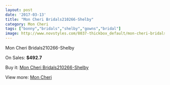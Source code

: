 ```yaml
---
layout: post
date: '2017-03-13'
title: "Mon Cheri Bridals210266-Shelby"
category: Mon Cheri
tags: ["bonny","bridals","shelby","gowns","bridal"]
image: http://www.novstyles.com/8037-thickbox_default/mon-cheri-bridals210266-shelby.jpg
---
```

Mon Cheri Bridals210266-Shelby

On Sales: **$492.7**
<a href="https://www.novstyles.com/en/mon-cheri/5563-mon-cheri-bridals210266-shelby.html"><amp-img layout="responsive" width="600" height="600" src="//www.novstyles.com/8037-thickbox_default/mon-cheri-bridals210266-shelby.jpg" alt="Mon Cheri Bridals210266-Shelby 0" /></a>
<a href="https://www.novstyles.com/en/mon-cheri/5563-mon-cheri-bridals210266-shelby.html"><amp-img layout="responsive" width="600" height="600" src="//www.novstyles.com/8038-thickbox_default/mon-cheri-bridals210266-shelby.jpg" alt="Mon Cheri Bridals210266-Shelby 1" /></a>

Buy it: [Mon Cheri Bridals210266-Shelby](https://www.novstyles.com/en/mon-cheri/5563-mon-cheri-bridals210266-shelby.html "Mon Cheri Bridals210266-Shelby")

View more: [Mon Cheri](https://www.novstyles.com/en/36-mon-cheri "Mon Cheri")